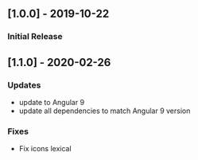 ## [1.0.0] - 2019-10-22
### Initial Release

## [1.1.0] - 2020-02-26
### Updates
- update to Angular 9
- update all dependencies to match Angular 9 version
### Fixes
- Fix icons lexical 
